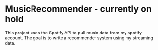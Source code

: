 # MusicRecommender - currently on hold

This project uses the Spotify API to pull music data from my spotify account. The goal is to write a recommender system using my streaming data. 
